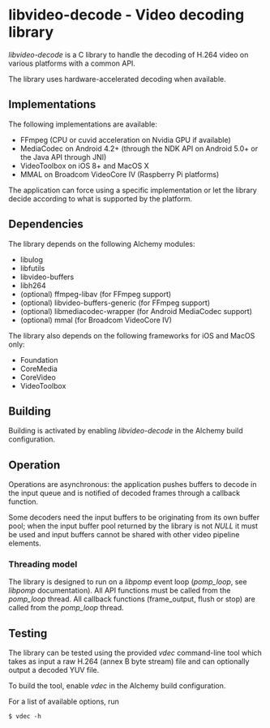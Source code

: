 # libvideo-decode - Video decoding library

_libvideo-decode_ is a C library to handle the decoding of H.264 video on
various platforms with a common API.

The library uses hardware-accelerated decoding when available.

## Implementations

The following implementations are available:

* FFmpeg (CPU or cuvid acceleration on Nvidia GPU if available)
* MediaCodec on Android 4.2+ (through the NDK API on Android 5.0+
or the Java API through JNI)
* VideoToolbox on iOS 8+ and MacOS X
* MMAL on Broadcom VideoCore IV (Raspberry Pi platforms)

The application can force using a specific implementation or let the library
decide according to what is supported by the platform.

## Dependencies

The library depends on the following Alchemy modules:

* libulog
* libfutils
* libvideo-buffers
* libh264
* (optional) ffmpeg-libav (for FFmpeg support)
* (optional) libvideo-buffers-generic (for FFmpeg support)
* (optional) libmediacodec-wrapper (for Android MediaCodec support)
* (optional) mmal (for Broadcom VideoCore IV)

The library also depends on the following frameworks for iOS and MacOS only:

* Foundation
* CoreMedia
* CoreVideo
* VideoToolbox

## Building

Building is activated by enabling _libvideo-decode_ in the Alchemy build
configuration.

## Operation

Operations are asynchronous: the application pushes buffers to decode in the
input queue and is notified of decoded frames through a callback function.

Some decoders need the input buffers to be originating from its own buffer
pool; when the input buffer pool returned by the library is not _NULL_ it must
be used and input buffers cannot be shared with other video pipeline elements.

### Threading model

The library is designed to run on a _libpomp_ event loop (_pomp_loop_, see
_libpomp_ documentation). All API functions must be called from the _pomp_loop_
thread. All callback functions (frame_output, flush or stop) are called from
the _pomp_loop_ thread.

## Testing

The library can be tested using the provided _vdec_ command-line tool which
takes as input a raw H.264 (annex B byte stream) file and can optionally
output a decoded YUV file.

To build the tool, enable _vdec_ in the Alchemy build configuration.

For a list of available options, run

    $ vdec -h
